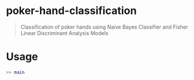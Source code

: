 # poker-hand-classification

> Classification of poker hands using Naive Bayes Classifier and Fisher Linear Discriminant Analysis Models

# Usage

```matlab
>> main
```
